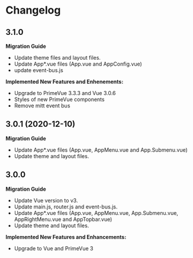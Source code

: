 # Changelog

## 3.1.0

**Migration Guide**

- Update theme files and layout files.
- Update App*.vue files (App.vue and AppConfig.vue)
- update event-bus.js

**Implemented New Features and Enhenements:**

- Upgrade to PrimeVue 3.3.3 and Vue 3.0.6
- Styles of new PrimeVue components
- Remove mitt event bus


## 3.0.1 (2020-12-10)

**Migration Guide**

- Update App*.vue files (App.vue, AppMenu.vue and App.Submenu.vue)
- Update theme and layout files.

## 3.0.0 

**Migration Guide**

- Update Vue version to v3.
- Update main.js, router.js and event-bus.js.
- Update App*.vue files (App.vue, AppMenu.vue, App.Submenu.vue, AppRightMenu.vue and AppTopbar.vue)
- Update theme and layout files.

**Implemented New Features and Enhancements:**

- Upgrade to Vue and PrimeVue 3
